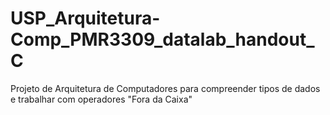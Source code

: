# USP_Arquitetura-Comp_PMR3309_datalab_handout_C
Projeto de Arquitetura de Computadores para compreender tipos de dados e trabalhar com operadores "Fora da Caixa"
